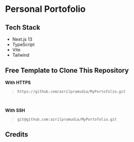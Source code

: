# Personal Portofolio
## Tech Stack
- Next.js 13
- TypeScript
- Vite
- Tailwind

## Free Template to Clone This Repository
**With HTTPS**
> `https://github.com/azrilpramudia/MyPortofolio.git`

<br>

**With SSH**
> `git@github.com:azrilpramudia/MyPortofolio.git`

## Credits

